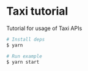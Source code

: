 # Taxi tutorial

Tutorial for usage of Taxi APIs

```bash
# Install deps
$ yarn

# Run example
$ yarn start
```
